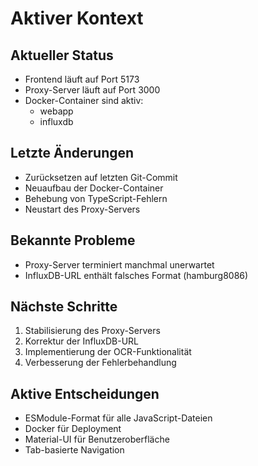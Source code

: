 # Aktiver Kontext

## Aktueller Status
- Frontend läuft auf Port 5173
- Proxy-Server läuft auf Port 3000
- Docker-Container sind aktiv:
  - webapp
  - influxdb

## Letzte Änderungen
- Zurücksetzen auf letzten Git-Commit
- Neuaufbau der Docker-Container
- Behebung von TypeScript-Fehlern
- Neustart des Proxy-Servers

## Bekannte Probleme
- Proxy-Server terminiert manchmal unerwartet
- InfluxDB-URL enthält falsches Format (hamburg8086)

## Nächste Schritte
1. Stabilisierung des Proxy-Servers
2. Korrektur der InfluxDB-URL
3. Implementierung der OCR-Funktionalität
4. Verbesserung der Fehlerbehandlung

## Aktive Entscheidungen
- ESModule-Format für alle JavaScript-Dateien
- Docker für Deployment
- Material-UI für Benutzeroberfläche
- Tab-basierte Navigation 